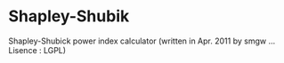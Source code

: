 # Shapley-Shubik
Shapley-Shubick power index calculator
(written in Apr. 2011 by smgw ... Lisence : LGPL)
